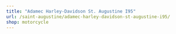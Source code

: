 ```yaml
---
title: "Adamec Harley-Davidson St. Augustine I95"
url: /saint-augustine/adamec-harley-davidson-st-augustine-i95/
shop: motorcycle
---
```

